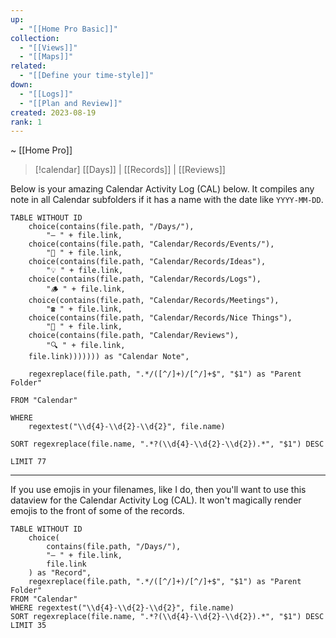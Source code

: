 ```yaml
---
up:
  - "[[Home Pro Basic]]"
collection:
  - "[[Views]]"
  - "[[Maps]]"
related:
  - "[[Define your time-style]]"
down:
  - "[[Logs]]"
  - "[[Plan and Review]]"
created: 2023-08-19
rank: 1
---
```

~ [[Home Pro]] 

> [!calendar] [[Days]] | [[Records]] | [[Reviews]] 

Below is your amazing Calendar Activity Log (CAL) below. It compiles any note in all Calendar subfolders if it has a name with the date like `YYYY-MM-DD`.

```dataview
TABLE WITHOUT ID
    choice(contains(file.path, "/Days/"), 
        "— " + file.link,
	choice(contains(file.path, "Calendar/Records/Events/"), 
		"🎪 " + file.link,
	choice(contains(file.path, "Calendar/Records/Ideas"), 
		"💡 " + file.link,
	choice(contains(file.path, "Calendar/Records/Logs"), 
		"🪵 " + file.link,
	choice(contains(file.path, "Calendar/Records/Meetings"),
		"☎️ " + file.link,
	choice(contains(file.path, "Calendar/Records/Nice Things"),
		"🌈 " + file.link,
	choice(contains(file.path, "Calendar/Reviews"),
		"🔍 " + file.link,
	file.link))))))) as "Calendar Note",
    
    regexreplace(file.path, ".*/([^/]+)/[^/]+$", "$1") as "Parent Folder"

FROM "Calendar"

WHERE 
    regextest("\\d{4}-\\d{2}-\\d{2}", file.name) 

SORT regexreplace(file.name, ".*?(\\d{4}-\\d{2}-\\d{2}).*", "$1") DESC

LIMIT 77
```

---


If you use emojis in your filenames, like I do, then you'll want to use this dataview for the Calendar Activity Log (CAL). It won't magically render emojis to the front of some of the records.

```
TABLE WITHOUT ID
    choice(
        contains(file.path, "/Days/"), 
        "— " + file.link, 
        file.link
    ) as "Record",
    regexreplace(file.path, ".*/([^/]+)/[^/]+$", "$1") as "Parent Folder"
FROM "Calendar"
WHERE regextest("\\d{4}-\\d{2}-\\d{2}", file.name)
SORT regexreplace(file.name, ".*?(\\d{4}-\\d{2}-\\d{2}).*", "$1") DESC
LIMIT 35
```





